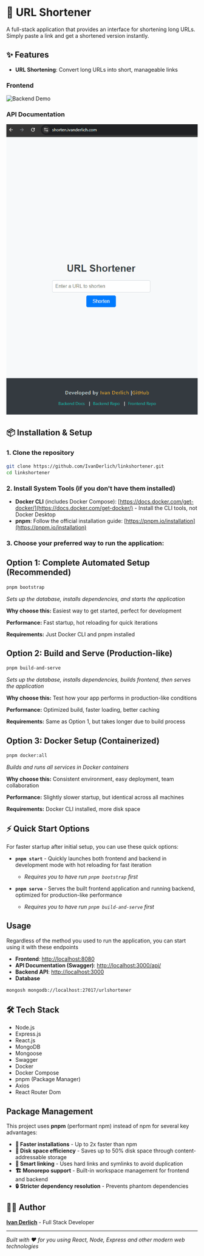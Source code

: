 # 🔗 URL Shortener

<p id="description-urlshortener"> A full-stack application that provides an interface for shortening long URLs. Simply paste a link and get a shortened version instantly. <p>

## ✨ Features

- **URL Shortening**: Convert long URLs into short, manageable links

### Frontend

<img src="docs/1.gif" alt="Backend Demo" />

### API Documentation

<img src="docs/2.gif" alt="Frontend Demo" />

## 📦 Installation & Setup

### 1. **Clone the repository**

```bash
git clone https://github.com/IvanDerlich/linkshortener.git
cd linkshortener
```

### 2. **Install System Tools** (if you don't have them installed)

- **Docker CLI** (includes Docker Compose): [https://docs.docker.com/get-docker/](https://docs.docker.com/get-docker/) - Install the CLI tools, not Docker Desktop
- **pnpm**: Follow the official installation guide: [https://pnpm.io/installation](https://pnpm.io/installation)

### 3. **Choose your preferred way to run the application:**

## **Option 1: Complete Automated Setup (Recommended)**

```bash
pnpm bootstrap
```

_Sets up the database, installs dependencies, and starts the application_

**Why choose this:** Easiest way to get started, perfect for development

**Performance:** Fast startup, hot reloading for quick iterations

**Requirements:** Just Docker CLI and pnpm installed

## **Option 2: Build and Serve (Production-like)**

```bash
pnpm build-and-serve
```

_Sets up the database, installs dependencies, builds frontend, then serves the application_

**Why choose this:** Test how your app performs in production-like conditions

**Performance:** Optimized build, faster loading, better caching

**Requirements:** Same as Option 1, but takes longer due to build process

## **Option 3: Docker Setup (Containerized)**

```bash
pnpm docker:all
```

_Builds and runs all services in Docker containers_

**Why choose this:** Consistent environment, easy deployment, team collaboration

**Performance:** Slightly slower startup, but identical across all machines

**Requirements:** Docker CLI installed, more disk space

## ⚡ Quick Start Options

For faster startup after initial setup, you can use these quick options:

- **`pnpm start`** - Quickly launches both frontend and backend in development mode with hot reloading for fast iteration

  - _Requires you to have run `pnpm bootstrap` first_

- **`pnpm serve`** - Serves the built frontend application and running backend, optimized for production-like performance

  - _Requires you to have run `pnpm build-and-serve` first_

## **Usage**

Regardless of the method you used to run the application, you can start using it with these endpoints

- **Frontend**: [http://localhost:8080](http://localhost:8080)
- **API Documentation (Swagger)**: [http://localhost:3000/api/](http://localhost:3000/api/)
- **Backend API**: [http://localhost:3000](http://localhost:3000)
- **Database**

```bash
mongosh mongodb://localhost:27017/urlshortener
```

## 🛠️ Tech Stack

<ul id="tech-list-urlshortener">
  <li>Node.js</li>
  <li>Express.js</li>
  <li>React.js</li>
  <li>MongoDB</li>
  <li>Mongoose</li>
  <li>Swagger</li>
  <li>Docker</li>
  <li>Docker Compose</li>
  <li>pnpm (Package Manager)</li>
  <li>Axios</li>
  <li>React Router Dom</li>
</ul>

## Package Management

This project uses **pnpm** (performant npm) instead of npm for several key advantages:

- **🚀 Faster installations** - Up to 2x faster than npm
- **💾 Disk space efficiency** - Saves up to 50% disk space through content-addressable storage
- **🔗 Smart linking** - Uses hard links and symlinks to avoid duplication
- **🏗️ Monorepo support** - Built-in workspace management for frontend and backend
- **🔒 Stricter dependency resolution** - Prevents phantom dependencies

## 👨‍💻 Author

**[Ivan Derlich](https://ivanderlich.com)** - Full Stack Developer

---

_Built with ❤️ for you using React, Node, Express and other modern web technologies_
